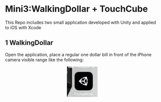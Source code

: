# Mini3:WalkingDollar + TouchCube

This Repo includes two small application developed with Unity and applied to iOS with Xcode

## 1 WalkingDollar

Open the application, place a regular one dollar bill in front of the iPhone camera visible range like the following:


<p align="center">
  <img width="100" height="100" src="/WalkingDollar/app2.jpeg">
</p>
